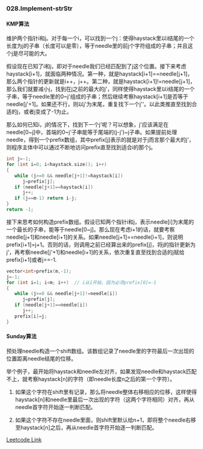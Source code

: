 ### 028.Implement-strStr

#### KMP算法

维护两个指针i和j。对于每一个i，可以找到一个j：使得haystack里以i结尾的一个长度为j的子串（长度可以是零），等于needle里的前j个字符组成的子串；并且这个j是尽可能的大。

假设现在已知了i和j，即对于needle我们已经匹配到了j这个位置。接下来考虑haystack[i+1]，就面临两种情况。第一种，就是haystack[i+1]==needle[j+1]，那么两个指针的更新就是i++，j++。第二种，就是haystack[i+1]!=needle[j+1]，那么我们就要减小j，找到在j之前的最大的j'，同样使得haystack里以i结尾的一个子串，等于needle里的0\~j'组成的子串；然后继续考察haystack[i+1]是否等于needle[j'+1]。如果还不行，则以j'为末尾，重复找下一个j''。以此类推直至找到合适的j，或者j变成了-1为止。

那么如何已知i，j的情况下，找到下一个j'呢？可以想象，j'应该满足在needle[0\~j]中，首端的0~j'子串能等于尾端的(j-j')~j子串。如果提前处理needle，得到一个prefix数组，其中prefix[j]表示的就是对于j而言那个最大的j'，则程序主体中可以通过不断地访问prefix直至找到适合i的那个j。
```cpp
int j=-1;
for (int i=0; i<haystack.size(); i++)
{
   while (j>=0 && needle[j+1]!=haystack[i])
      j=prefix[j];
   if (needle[j+1]==haystack[i])
      j++;
   if (j==m-1) return i-j;
}
return -1;
```
接下来思考如何构造prefix数组。假设已知两个指针i和j，表示needle[i]为末尾的一个最长的子串，能等于needle[0~j]。那么现在考虑i+1的话，就要考察needle[j+1]和needle[i+1]的关系。如果needle[j+1]==needle[i+1]，则说明prefix[i+1]=j+1。否则的话，则调用之前已经算出来的prefix[j]，将j的指针更新为j'，再考察needle[j'+1]和needle[i+1]的关系，依次重复直至找到合适的j赋给prefix[i+1]或者j==-1.
```cpp
vector<int>prefix(m,-1);
j=-1;
for (int i=1; i<m; i++)  // i从1开始，因为必须prefix[0]=-1
{
   while (j>=0 && needle[j+1]!=needle[i])
      j=prefix[j];
   if (needle[j+1]==needle[i])
      j++; 
   prefix[i]=j;
}
```

#### Sunday算法
预处理needle构造一个shift数组。该数组记录了needle里的字符最后一次出现的位置距离needle结尾的位移。

举个例子，最开始将haystack和needle左对齐，如果发现needle和haystack匹配不上，就考察haystack[n]的字符（即needle长度n之后的第一个字符）。

1. 如果这个字符在shift里有记录，那么将needle整体右移相应的位移，这样使得haystack[n]和needle里最后一次出现的字符（这两个字符相同）对齐，再从needle首字符开始逐一判断匹配。

2. 如果这个字符不存在needle里面，则shift里默认给n+1，即将整个needle右移至haystack[n]之后，再从needle首字符开始逐一判断匹配。


[Leetcode Link](https://leetcode.com/problems/implement-strstr)
